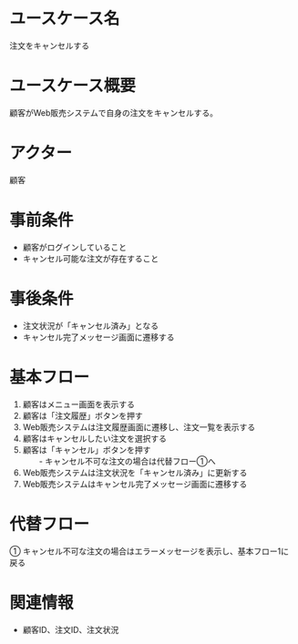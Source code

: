 # ユースケース名
注文をキャンセルする

# ユースケース概要
顧客がWeb販売システムで自身の注文をキャンセルする。

# アクター
顧客

# 事前条件
- 顧客がログインしていること
- キャンセル可能な注文が存在すること

# 事後条件
- 注文状況が「キャンセル済み」となる
- キャンセル完了メッセージ画面に遷移する

# 基本フロー
1. 顧客はメニュー画面を表示する
2. 顧客は「注文履歴」ボタンを押す
3. Web販売システムは注文履歴画面に遷移し、注文一覧を表示する
4. 顧客はキャンセルしたい注文を選択する
5. 顧客は「キャンセル」ボタンを押す  
　　- キャンセル不可な注文の場合は代替フロー①へ  
6. Web販売システムは注文状況を「キャンセル済み」に更新する
7. Web販売システムはキャンセル完了メッセージ画面に遷移する

# 代替フロー
① キャンセル不可な注文の場合はエラーメッセージを表示し、基本フロー1に戻る

# 関連情報
- 顧客ID、注文ID、注文状況